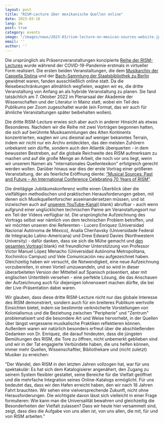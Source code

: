 ```yaml
---
layout: post
title: "RISM-Lecture über mexikanische Quellen online"
date: 2023-03-16
lang: de
post: true
category: events
image: "/images/news/2023-03/rism-lecture-on-mexican-sources-website.jpg"
email: ''
author: ''
---
```


Die ursprünglich als Präsenzveranstaltungen konzipierte [Reihe der RISM-Lectures](/publications/rism-lectures.html) wurde während der COVID-19-Pandemie erstmals in virtueller Form realisiert. Die ersten beiden Veranstaltungen, die dem [Musikarchiv der Cappella Sistina](/publications/rism-lectures/cappella-sistina.html) und der [Bach-Sammlung der Staatsbibliothek zu Berlin](/publications/rism-lectures/bach-collection.html) gewidmet waren, fanden ausschließlich online statt. Da die Reisebeschränkungen allmählich wegfielen, wagten wir es, die dritte Veranstaltung von Anfang an als hybride Veranstaltung zu planen. Sie fand tatsächlich am 7. Oktober 2022 im Plenarsaal der Akademie der Wissenschaften und der Literatur in Mainz statt, wobei ein Teil des Publikums per Zoom zugeschaltet wurde (ein Format, das wir auch für ähnliche Veranstaltungen später beibehalten wollen).  

Die dritte RISM-Lecture erwies sich aber auch in anderer Hinsicht als etwas Besonderes. Nachdem wir die Reihe mit zwei Vorträgen begonnen hatten, die sich auf berühmte Musiksammlungen des Alten Kontinents konzentrierten, wagten wir uns diesmal auf weniger bekanntes Terrain, indem wir nicht nur ein Archiv entdeckten, das den meisten Zuhörern unbekannt sein dürfte, sondern auch den Atlantik überquerten - in dem bewussten Bestreben, auf die globale Reichweite des RISM aufmerksam zu machen und auf die große Menge an Arbeit, die noch vor uns liegt, wenn wir unserem Namen als "internationales Quellenlexikon" erfolgreich gerecht werden wollen. Darüber hinaus war dies der erste Vortrag einer größeren Veranstaltung, der als feierliche Eröffnung diente: [“Musical Sources: Past and Future – An International Conference Celebrating 70 Years of RISM”](/publications/conferences/musical-sources-past-future-2022.html).  

Die dreitägige Jubiläumskonferenz wollte einen Überblick über die vielfältigen methodischen und praktischen Herausforderungen geben, mit denen sich Musikquellenforscher auseinandersetzen müssen, und ist inzwischen auch auf [unserem YouTube-Kanal](https://www.youtube.com/watch?v=tXUFvGNeYvg&list=PL9SyOIE9iSYJGvExsgIxUo_r5xQdm3fBY){:blank} abrufbar - auch wenn aufgrund einer unglücklichen technischen Panne am Veranstaltungsort nur ein Teil der Videos verfügbar ist. Die ursprüngliche Aufzeichnung des Vortrags selbst war nämlich von dem technischen Problem betroffen, und wir möchten unseren drei Referenten - Lucero Enríquez (Universidad Nacional Autónoma de México), Analía Cherñavsky (Universidade Federal de Integração Latino-Americana) und Drew Edward Davies (Northwestern University) - dafür danken, dass sie sich die Mühe gemacht und [den gesamten Vortrag](https://youtu.be/Y7pEOPziz28){:blank} mit freundlicher Unterstützung von Professor Víctor Manuel López Menacho (Universidad Autónoma Metropolitana, Xochimilco Campus) und Vele Comunicación neu aufgezeichnet haben. Gleichzeitig haben wir versucht, die Notwendigkeit, eine neue Aufzeichnung vorzubereiten, in einen Vorteil umzuwandeln, und so wird in dieser überarbeiteten Version der Mittelteil auf Spanisch präsentiert, aber mit englischen Untertiteln versehen - eine perfekte Lösung, die das Anschauen der Aufzeichnung auch für diejenigen lohnenswert machen dürfte, die bei der Live-Präsentation dabei waren.  

Wir glauben, dass diese dritte RISM-Lecture nicht nur das globale Interesse des RISM demonstriert, sondern auch für ein breiteres Publikum wertvolle Einsichten bietet, indem sie bestimmte verknöcherte Vorstellungen von Kolonialismus und die Beziehung zwischen "Peripherie" und "Zentrum" problematisiert und die besondere Art und Weise hervorhebt, in der Quellen über längst vergessene musikalische Praktiken reflektieren können. Außerdem waren wir natürlich besonders erfreut über die abschließenden Gedanken von Dr. Enríquez, die darauf hindeuten, dass die jüngsten Bemühungen des RISM, die Tore zu öffnen, nicht unbemerkt geblieben sind und wir in der Tat engagierte Verbündete haben, die uns helfen können, immer mehr Quellen, Wissenschaftler, Bibliothekare und (nicht zuletzt) Musiker zu erreichen:  

  “Der Wandel, den RISM in den letzten Jahren vollzogen hat, war für uns spektakulär: Es hat sich dem Katalogisierer angenähert, den Zugang zu seinem System flexibler gestaltet, seine Bereiche für die Vielfalt geöffnet und die mehrfache Integration seines Online-Katalogs ermöglicht. Für uns bedeutet das, dass wir den Hafen erreicht haben, den wir nach 18 Jahren Fahrt brauchten. Wir sehen eine vielversprechende Zukunft, nicht ohne Herausforderungen. Die wichtigste davon lässt sich vielleicht in einer Frage formulieren: Wie kann man die Universalität bewahren und gleichzeitig die Besonderheiten der Vielfalt zulassen? Dass wir heute hier versammelt sind, zeigt, dass dies die Aufgabe von uns allen ist, von uns allen, die mit, für und von RISM arbeiten.”
